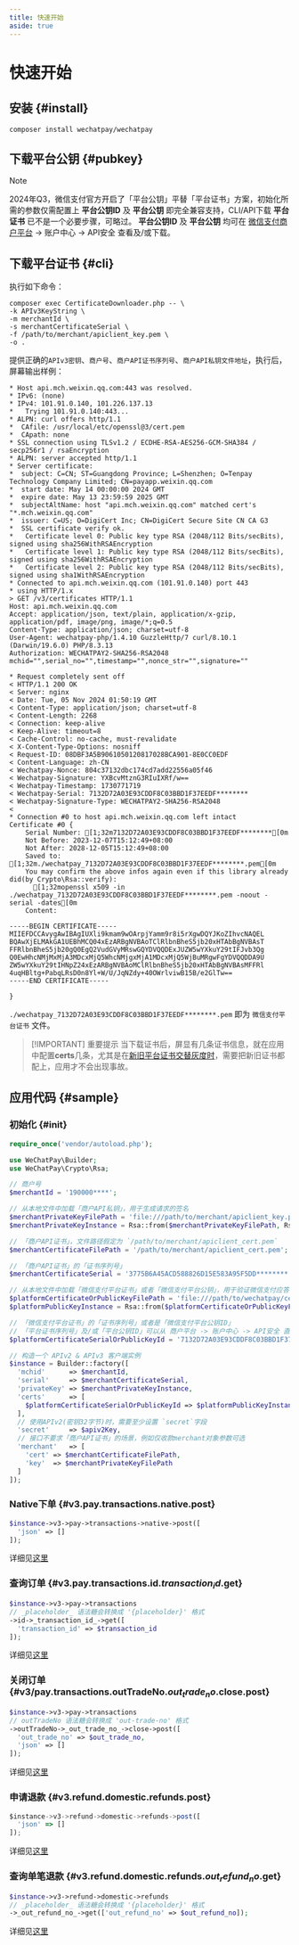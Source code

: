 ```yaml
---
title: 快速开始
aside: true
---
```


# 快速开始

## 安装 {#install}

```bash:no-line-numbers
composer install wechatpay/wechatpay
```

## 下载平台公钥 {#pubkey}

> [!NOTE]
> 2024年Q3，微信支付官方开启了「平台公钥」平替「平台证书」方案，初始化所需的参数仅需配置上 **平台公钥ID** 及 **平台公钥** 即完全兼容支持，CLI/API下载 **平台证书** 已不是一个必要步骤，可略过。
> **平台公钥ID** 及 **平台公钥** 均可在 [微信支付商户平台](https://pay.weixin.qq.com/) -> 账户中心 -> API安全 查看及/或下载。

## 下载平台证书 {#cli}

执行如下命令：

```bash:no-line-numbers
composer exec CertificateDownloader.php -- \
-k APIv3KeyString \
-m merchantId \
-s merchantCertificateSerial \
-f /path/to/merchant/apiclient_key.pem \
-o .
```

提供正确的`APIv3密钥`、`商户号`、`商户API证书序列号`、`商户API私钥文件地址`，执行后，屏幕输出样例：

```ansi:no-line-numbers
* Host api.mch.weixin.qq.com:443 was resolved.
* IPv6: (none)
* IPv4: 101.91.0.140, 101.226.137.13
*   Trying 101.91.0.140:443...
* ALPN: curl offers http/1.1
*  CAfile: /usr/local/etc/openssl@3/cert.pem
*  CApath: none
* SSL connection using TLSv1.2 / ECDHE-RSA-AES256-GCM-SHA384 / secp256r1 / rsaEncryption
* ALPN: server accepted http/1.1
* Server certificate:
*  subject: C=CN; ST=Guangdong Province; L=Shenzhen; O=Tenpay Technology Company Limited; CN=payapp.weixin.qq.com
*  start date: May 14 00:00:00 2024 GMT
*  expire date: May 13 23:59:59 2025 GMT
*  subjectAltName: host "api.mch.weixin.qq.com" matched cert's "*.mch.weixin.qq.com"
*  issuer: C=US; O=DigiCert Inc; CN=DigiCert Secure Site CN CA G3
*  SSL certificate verify ok.
*   Certificate level 0: Public key type RSA (2048/112 Bits/secBits), signed using sha256WithRSAEncryption
*   Certificate level 1: Public key type RSA (2048/112 Bits/secBits), signed using sha256WithRSAEncryption
*   Certificate level 2: Public key type RSA (2048/112 Bits/secBits), signed using sha1WithRSAEncryption
* Connected to api.mch.weixin.qq.com (101.91.0.140) port 443
* using HTTP/1.x
> GET /v3/certificates HTTP/1.1
Host: api.mch.weixin.qq.com
Accept: application/json, text/plain, application/x-gzip, application/pdf, image/png, image/*;q=0.5
Content-Type: application/json; charset=utf-8
User-Agent: wechatpay-php/1.4.10 GuzzleHttp/7 curl/8.10.1 (Darwin/19.6.0) PHP/8.3.13
Authorization: WECHATPAY2-SHA256-RSA2048 mchid="",serial_no="",timestamp="",nonce_str="",signature=""

* Request completely sent off
< HTTP/1.1 200 OK
< Server: nginx
< Date: Tue, 05 Nov 2024 01:50:19 GMT
< Content-Type: application/json; charset=utf-8
< Content-Length: 2268
< Connection: keep-alive
< Keep-Alive: timeout=8
< Cache-Control: no-cache, must-revalidate
< X-Content-Type-Options: nosniff
< Request-ID: 08DBF3A5B9061050120817028BCA901-8E0CC0EDF
< Content-Language: zh-CN
< Wechatpay-Nonce: 804c37132dbc174cd7add22556a05f46
< Wechatpay-Signature: YXBcvMtznG3RIuIXRf/w==
< Wechatpay-Timestamp: 1730771719
< Wechatpay-Serial: 7132D72A03E93CDDF8C03BBD1F37EEDF********
< Wechatpay-Signature-Type: WECHATPAY2-SHA256-RSA2048
<
* Connection #0 to host api.mch.weixin.qq.com left intact
Certificate #0 {
    Serial Number: [1;32m7132D72A03E93CDDF8C03BBD1F37EEDF********[0m
    Not Before: 2023-12-07T15:12:49+08:00
    Not After: 2028-12-05T15:12:49+08:00
    Saved to: [1;32m./wechatpay_7132D72A03E93CDDF8C03BBD1F37EEDF********.pem[0m
    You may confirm the above infos again even if this library already did(by Crypto\Rsa::verify):
      [1;32mopenssl x509 -in ./wechatpay_7132D72A03E93CDDF8C03BBD1F37EEDF********.pem -noout -serial -dates[0m
    Content:

-----BEGIN CERTIFICATE-----
MIIEFDCCAvygAwIBAgIUXli9kmam9wOArpjYamm9r8i5rXgwDQYJKoZIhvcNAQEL
BQAwXjELMAkGA1UEBhMCQ04xEzARBgNVBAoTClRlbnBheS5jb20xHTAbBgNVBAsT
FFRlbnBheS5jb20gQ0EgQ2VudGVyMRswGQYDVQQDExJUZW5wYXkuY29tIFJvb3Qg
Q0EwHhcNMjMxMjA3MDcxMjQ5WhcNMjgxMjA1MDcxMjQ5WjBuMRgwFgYDVQQDDA9U
ZW5wYXkuY29tIHNpZ24xEzARBgNVBAoMClRlbnBheS5jb20xHTAbBgNVBAsMFFRl
4uqHBltg+PabqLRsD0n8Yl+W/U/JqNZdy+40OWrlviwB15B/e2GlTw==
-----END CERTIFICATE-----

}
```

`./wechatpay_7132D72A03E93CDDF8C03BBD1F37EEDF********.pem` 即为 `微信支付平台证书` 文件。

> [!IMPORTANT] 重要提示
> 当下载证书后，屏显有几条证书信息，就在应用中配置**certs**几条，尤其是在[新旧平台证书交替灰度时](https://pay.weixin.qq.com/docs/merchant/development/interface-rules/wechatpay-certificates-rotation.html)，需要把新旧证书都配上，应用才不会出现事故。

## 应用代码 {#sample}

### 初始化 {#init}

```php
require_once('vendor/autoload.php');

use WeChatPay\Builder;
use WeChatPay\Crypto\Rsa;

// 商户号
$merchantId = '190000****';

// 从本地文件中加载「商户API私钥」，用于生成请求的签名
$merchantPrivateKeyFilePath = 'file:///path/to/merchant/apiclient_key.pem';
$merchantPrivateKeyInstance = Rsa::from($merchantPrivateKeyFilePath, Rsa::KEY_TYPE_PRIVATE);

// 「商户API证书」，文件路径假定为 `/path/to/merchant/apiclient_cert.pem`
$merchantCertificateFilePath = '/path/to/merchant/apiclient_cert.pem';

// 「商户API证书」的「证书序列号」
$merchantCertificateSerial = '3775B6A45ACD588826D15E583A95F5DD********';

// 从本地文件中加载「微信支付平台证书」或者「微信支付平台公钥」，用于验证微信支付应答的签名
$platformCertificateOrPublicKeyFilePath = 'file:///path/to/wechatpay/certificate_or_publickey.pem';
$platformPublicKeyInstance = Rsa::from($platformCertificateOrPublicKeyFilePath, Rsa::KEY_TYPE_PUBLIC);

// 「微信支付平台证书」的「证书序列号」或者是「微信支付平台公钥ID」
// 「平台证书序列号」及/或「平台公钥ID」可以从 商户平台 -> 账户中心 -> API安全 直接查询到
$platformCertificateSerialOrPublicKeyId = '7132D72A03E93CDDF8C03BBD1F37EEDF********';

// 构造一个 APIv2 & APIv3 客户端实例
$instance = Builder::factory([
  'mchid'      => $merchantId,
  'serial'     => $merchantCertificateSerial,
  'privateKey' => $merchantPrivateKeyInstance,
  'certs'      => [
    $platformCertificateSerialOrPublicKeyId => $platformPublicKeyInstance
  ],
  // 使用APIv2(密钥32字节)时，需要至少设置 `secret`字段
  'secret'     => $apiv2Key,
  // 接口不要求「商户API证书」的场景，例如仅收款merchant对象参数可选
  'merchant'   => [
    'cert' => $merchantCertificateFilePath,
    'key'  => $merchantPrivateKeyFilePath
  ]
]);
```

### Native下单 {#v3.pay.transactions.native.post}

```php
$instance->v3->pay->transactions->native->post([
  'json' => []
]);
```

详细见[这里](/openapi/v3/pay/transactions/native)

### 查询订单 {#v3.pay.transactions.id.$transaction_id$.get}

```php
$instance->v3->pay->transactions
// _placeholder_ 语法糖会转换成 '{placeholder}' 格式
->id->_transaction_id_->get([
  'transaction_id' => $transaction_id
]);
```

详细见[这里](/openapi/v3/pay/transactions/id/{transaction_id})

### 关闭订单 {#v3/pay.transactions.outTradeNo.$out_trade_no$.close.post}

```php
$instance->v3->pay->transactions
// outTradeNo 语法糖会转换成 'out-trade-no' 格式
->outTradeNo->_out_trade_no_->close->post([
  'out_trade_no' => $out_trade_no,
  'json' => []
]);
```

详细见[这里](/openapi/v3/pay/transactions/out-trade-no/{out_trade_no}/close)

### 申请退款 {#v3.refund.domestic.refunds.post}

```js
$instance->v3->refund->domestic->refunds->post([
  'json' => []
]);
```

详细见[这里](/openapi/v3/refund/domestic/refunds)

### 查询单笔退款 {#v3.refund.domestic.refunds.$out_refund_no$.get}

```php
$instance->v3->refund->domestic->refunds
// _placeholder_ 语法糖会转换成 '{placeholder}' 格式
->_out_refund_no_->get(['out_refund_no' => $out_refund_no]);
```

详细见[这里](/openapi/v3/refund/domestic/refunds/{out_refund_no})
